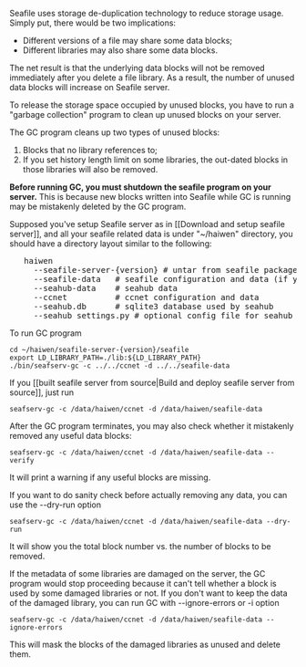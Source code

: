 Seafile uses storage de-duplication technology to reduce storage usage.
Simply put, there would be two implications:

* Different versions of a file may share some data blocks;
* Different libraries may also share some data blocks.

The net result is that the underlying data blocks will not be removed
immediately after you delete a file library. As a result, the number of
unused data blocks will increase on Seafile server.

To release the storage space occupied by unused blocks, you have to run a
"garbage collection" program to clean up unused blocks on your server.

The GC program cleans up two types of unused blocks:

1. Blocks that no library references to;
2. If you set history length limit on some libraries, the out-dated blocks in those libraries will also be removed.

**Before running GC, you must shutdown the seafile program on your server.**
This is because new blocks written into Seafile while GC is running may be
mistakenly deleted by the GC program.

Supposed you've setup Seafile server as in [[Download and setup seafile server]],
and all your seafile related data is under "~/haiwen" directory, you should have
a directory layout similar to the following:

<pre>
   haiwen
     --seafile-server-{version} # untar from seafile package
     --seafile-data   # seafile configuration and data (if you choose the default)
     --seahub-data    # seahub data
     --ccnet          # ccnet configuration and data 
     --seahub.db      # sqlite3 database used by seahub
     --seahub_settings.py # optional config file for seahub
</pre>

To run GC program

    cd ~/haiwen/seafile-server-{version}/seafile
    export LD_LIBRARY_PATH=./lib:${LD_LIBRARY_PATH}
    ./bin/seafserv-gc -c ../../ccnet -d ../../seafile-data

If you [[built seafile server from source|Build and deploy seafile server from source]],
just run

    seafserv-gc -c /data/haiwen/ccnet -d /data/haiwen/seafile-data

After the GC program terminates, you may also check whether it mistakenly removed any
useful data blocks:

    seafserv-gc -c /data/haiwen/ccnet -d /data/haiwen/seafile-data --verify

It will print a warning if any useful blocks are missing.

If you want to do sanity check before actually removing any data, you can use the --dry-run option

    seafserv-gc -c /data/haiwen/ccnet -d /data/haiwen/seafile-data --dry-run

It will show you the total block number vs. the number of blocks to be removed.

If the metadata of some libraries are damaged on the server, the GC program would stop proceeding because it can't tell whether a block is used by some damaged libraries or not. If you don't want to keep the data of the damaged library, you can run GC with --ignore-errors or -i option

    seafserv-gc -c /data/haiwen/ccnet -d /data/haiwen/seafile-data --ignore-errors

This will mask the blocks of the damaged libraries as unused and delete them.